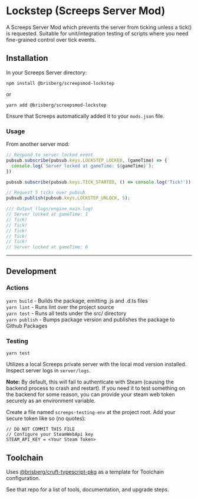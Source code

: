 # Lockstep (Screeps Server Mod)

A Screeps Server Mod which prevents the server from ticking unless a tick() is requested. Suitable for unit/integration testing of scripts where you need fine-grained control over tick events.

## Installation

In your Screeps Server directory:

```npm install @brisberg/screepsmod-lockstep```

or

```yarn add @brisberg/screepsmod-lockstep```

Ensure that Screeps automatically added it to your `mods.json` file.

### Usage

From another server mod:
```javascript
// Respond to server locked event
pubsub.subscribe(pubsub.keys.LOCKSTEP_LOCKED, (gameTime) => {
  console.log(`Server locked at gameTime: ${gameTime}`);
})

pubsub.subscribe(pubsub.keys.TICK_STARTED, () => console.log('Tick!'));

// Request 5 ticks over pubsub
pubsub.publish(pubsub.keys.LOCKSTEP_UNLOCK, 5);

/// Output (logs/engine_main.log)
// Server locked at gameTime: 1
// Tick!
// Tick!
// Tick!
// Tick!
// Tick!
// Server locked at gameTime: 6
```

---

## Development

### Actions

`yarn build` - Builds the package, emitting .js and .d.ts files\
`yarn lint` - Runs lint over the project source\
`yarn test` - Runs all tests under the src/ directory\
`yarn publish` - Bumps package version and publishes the package to Github Packages

### Testing

```yarn test```

Utilizes a local Screeps private server with the local mod version installed. Inspect server logs in `server/logs`.

**Note:** By default, this will fail to authenticate with Steam (causing the backend process to crash and restart). If you need it to test something on the backend for some reason, you can provide your steam web token securely as an environment variable.

Create a file named `screeps-testing-env` at the project root. Add your secure token like so (no quotes):

```
// DO NOT COMMIT THIS FILE
// Configure your SteamWebApi key
STEAM_API_KEY = <Your Steam Token>
```

## Toolchain

Uses [@brisberg/cruft-typescript-pkg](https://github.com/brisberg/cruft-typescript-pkg) as a template for Toolchain configuration.

See that repo for a list of tools, documentation, and upgrade steps.
